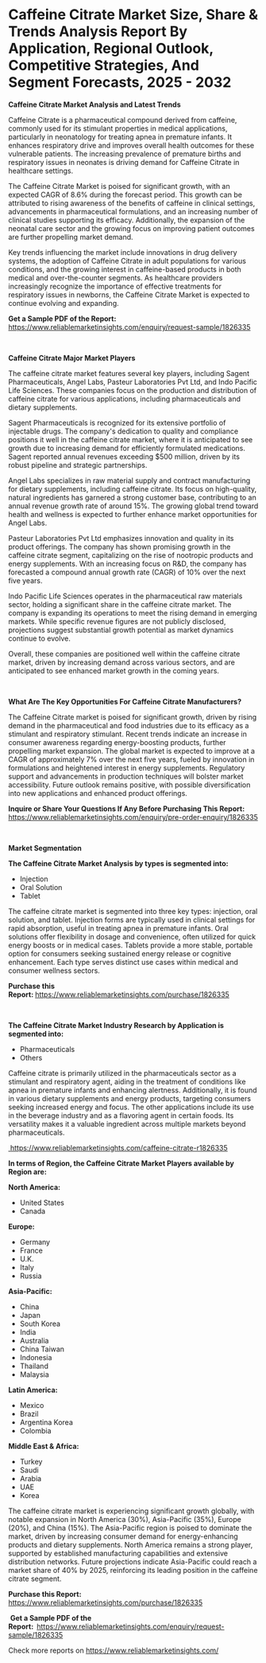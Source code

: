 <p><h1>Caffeine Citrate Market Size, Share & Trends Analysis Report By Application, Regional Outlook, Competitive Strategies, And Segment Forecasts, 2025 - 2032</h1></p><p><strong>Caffeine Citrate Market Analysis and Latest Trends</strong></p>
<p><p>Caffeine Citrate is a pharmaceutical compound derived from caffeine, commonly used for its stimulant properties in medical applications, particularly in neonatology for treating apnea in premature infants. It enhances respiratory drive and improves overall health outcomes for these vulnerable patients. The increasing prevalence of premature births and respiratory issues in neonates is driving demand for Caffeine Citrate in healthcare settings.</p><p>The Caffeine Citrate Market is poised for significant growth, with an expected CAGR of 8.6% during the forecast period. This growth can be attributed to rising awareness of the benefits of caffeine in clinical settings, advancements in pharmaceutical formulations, and an increasing number of clinical studies supporting its efficacy. Additionally, the expansion of the neonatal care sector and the growing focus on improving patient outcomes are further propelling market demand.</p><p>Key trends influencing the market include innovations in drug delivery systems, the adoption of Caffeine Citrate in adult populations for various conditions, and the growing interest in caffeine-based products in both medical and over-the-counter segments. As healthcare providers increasingly recognize the importance of effective treatments for respiratory issues in newborns, the Caffeine Citrate Market is expected to continue evolving and expanding.</p></p>
<p><strong>Get a Sample PDF of the Report:&nbsp;</strong> <a href="https://www.reliablemarketinsights.com/enquiry/request-sample/1826335?utm_campaign=3168&utm_medium=2&utm_source=Github&utm_content=ia&utm_term=08032025&utm_id=caffeine-citrate">https://www.reliablemarketinsights.com/enquiry/request-sample/1826335</a></p>
<p>&nbsp;</p>
<p><strong>Caffeine Citrate Major Market Players</strong></p>
<p><p>The caffeine citrate market features several key players, including Sagent Pharmaceuticals, Angel Labs, Pasteur Laboratories Pvt Ltd, and Indo Pacific Life Sciences. These companies focus on the production and distribution of caffeine citrate for various applications, including pharmaceuticals and dietary supplements.</p><p>Sagent Pharmaceuticals is recognized for its extensive portfolio of injectable drugs. The company's dedication to quality and compliance positions it well in the caffeine citrate market, where it is anticipated to see growth due to increasing demand for efficiently formulated medications. Sagent reported annual revenues exceeding $500 million, driven by its robust pipeline and strategic partnerships.</p><p>Angel Labs specializes in raw material supply and contract manufacturing for dietary supplements, including caffeine citrate. Its focus on high-quality, natural ingredients has garnered a strong customer base, contributing to an annual revenue growth rate of around 15%. The growing global trend toward health and wellness is expected to further enhance market opportunities for Angel Labs.</p><p>Pasteur Laboratories Pvt Ltd emphasizes innovation and quality in its product offerings. The company has shown promising growth in the caffeine citrate segment, capitalizing on the rise of nootropic products and energy supplements. With an increasing focus on R&D, the company has forecasted a compound annual growth rate (CAGR) of 10% over the next five years.</p><p>Indo Pacific Life Sciences operates in the pharmaceutical raw materials sector, holding a significant share in the caffeine citrate market. The company is expanding its operations to meet the rising demand in emerging markets. While specific revenue figures are not publicly disclosed, projections suggest substantial growth potential as market dynamics continue to evolve.</p><p>Overall, these companies are positioned well within the caffeine citrate market, driven by increasing demand across various sectors, and are anticipated to see enhanced market growth in the coming years.</p></p>
<p>&nbsp;</p>
<p><strong>What Are The Key Opportunities For Caffeine Citrate Manufacturers?</strong></p>
<p><p>The Caffeine Citrate market is poised for significant growth, driven by rising demand in the pharmaceutical and food industries due to its efficacy as a stimulant and respiratory stimulant. Recent trends indicate an increase in consumer awareness regarding energy-boosting products, further propelling market expansion. The global market is expected to improve at a CAGR of approximately 7% over the next five years, fueled by innovation in formulations and heightened interest in energy supplements. Regulatory support and advancements in production techniques will bolster market accessibility. Future outlook remains positive, with possible diversification into new applications and enhanced product offerings.</p></p>
<p><strong>Inquire or Share Your Questions If Any Before Purchasing This Report:</strong> <a href="https://www.reliablemarketinsights.com/enquiry/pre-order-enquiry/1826335?utm_campaign=3168&utm_medium=2&utm_source=Github&utm_content=ia&utm_term=08032025&utm_id=caffeine-citrate">https://www.reliablemarketinsights.com/enquiry/pre-order-enquiry/1826335</a></p>
<p>&nbsp;</p>
<p><strong>Market Segmentation</strong></p>
<p><strong>The Caffeine Citrate Market Analysis by types is segmented into:</strong></p>
<p><ul><li>Injection</li><li>Oral Solution</li><li>Tablet</li></ul></p>
<p><p>The caffeine citrate market is segmented into three key types: injection, oral solution, and tablet. Injection forms are typically used in clinical settings for rapid absorption, useful in treating apnea in premature infants. Oral solutions offer flexibility in dosage and convenience, often utilized for quick energy boosts or in medical cases. Tablets provide a more stable, portable option for consumers seeking sustained energy release or cognitive enhancement. Each type serves distinct use cases within medical and consumer wellness sectors.</p></p>
<p><strong>Purchase this Report:&nbsp;</strong><a href="https://www.reliablemarketinsights.com/purchase/1826335?utm_campaign=3168&utm_medium=2&utm_source=Github&utm_content=ia&utm_term=08032025&utm_id=caffeine-citrate">https://www.reliablemarketinsights.com/purchase/1826335</a></p>
<p>&nbsp;</p>
<p><strong>The Caffeine Citrate Market Industry Research by Application is segmented into:</strong></p>
<p><ul><li>Pharmaceuticals</li><li>Others</li></ul></p>
<p><p>Caffeine citrate is primarily utilized in the pharmaceuticals sector as a stimulant and respiratory agent, aiding in the treatment of conditions like apnea in premature infants and enhancing alertness. Additionally, it is found in various dietary supplements and energy products, targeting consumers seeking increased energy and focus. The other applications include its use in the beverage industry and as a flavoring agent in certain foods. Its versatility makes it a valuable ingredient across multiple markets beyond pharmaceuticals.</p></p>
<p><a href="https://www.reliablemarketinsights.com/caffeine-citrate-r1826335?utm_campaign=3168&utm_medium=2&utm_source=Github&utm_content=ia&utm_term=08032025&utm_id=caffeine-citrate">&nbsp;https://www.reliablemarketinsights.com/caffeine-citrate-r1826335</a></p>
<p><strong>In terms of Region, the Caffeine Citrate Market Players available by Region are:</strong></p>
<p>
    <p> <strong> North America: </strong>
        <ul>
            <li>United States</li>
            <li>Canada</li>
        </ul>
        </p> 
    <p> <strong> Europe: </strong>
        <ul>
            <li>Germany</li>
            <li>France</li>
            <li>U.K.</li>
            <li>Italy</li>
            <li>Russia</li>
        </ul>
        </p> 
    <p> <strong> Asia-Pacific: </strong>
        <ul>
            <li>China</li>
            <li>Japan</li>
            <li>South Korea</li>
            <li>India</li>
            <li>Australia</li>
            <li>China Taiwan</li>
            <li>Indonesia</li>
            <li>Thailand</li>
            <li>Malaysia</li>
        </ul>
        </p> 
    <p> <strong> Latin America: </strong>
        <ul>
            <li>Mexico</li>
            <li>Brazil</li>
            <li>Argentina Korea</li>
            <li>Colombia</li>
        </ul>
        </p> 
    <p> <strong> Middle East & Africa: </strong>
        <ul>
            <li>Turkey</li>
            <li>Saudi</li>
            <li>Arabia</li>
            <li>UAE</li>
            <li>Korea</li>
        </ul>
    </p>
    </p>
<p><p>The caffeine citrate market is experiencing significant growth globally, with notable expansion in North America (30%), Asia-Pacific (35%), Europe (20%), and China (15%). The Asia-Pacific region is poised to dominate the market, driven by increasing consumer demand for energy-enhancing products and dietary supplements. North America remains a strong player, supported by established manufacturing capabilities and extensive distribution networks. Future projections indicate Asia-Pacific could reach a market share of 40% by 2025, reinforcing its leading position in the caffeine citrate segment.</p></p>
<p><strong>Purchase this Report: </strong><a href="https://www.reliablemarketinsights.com/purchase/1826335?utm_campaign=3168&utm_medium=2&utm_source=Github&utm_content=ia&utm_term=08032025&utm_id=caffeine-citrate">https://www.reliablemarketinsights.com/purchase/1826335</a></p>
<p>&nbsp;<strong>Get a Sample PDF of the Report:&nbsp;&nbsp;</strong><a href="https://www.reliablemarketinsights.com/enquiry/request-sample/1826335?utm_campaign=3168&utm_medium=2&utm_source=Github&utm_content=ia&utm_term=08032025&utm_id=caffeine-citrate">https://www.reliablemarketinsights.com/enquiry/request-sample/1826335</a></p>
<p><strong></strong></p>
<p>Check more reports on <a href="https://www.reliablemarketinsights.com/?utm_campaign=3168&utm_medium=2&utm_source=Github&utm_content=ia&utm_term=08032025&utm_id=caffeine-citrate">https://www.reliablemarketinsights.com/</a></p>
